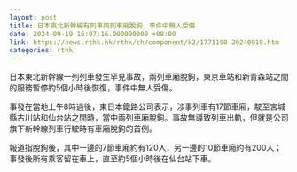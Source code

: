 ```yaml
---
layout: post
title: 日本東北新幹線有列車兩列車廂脫鉤　事件中無人受傷
date: 2024-09-19 16:07:16.000000000 +08:00
link: https://news.rthk.hk/rthk/ch/component/k2/1771190-20240919.htm
categories: rthk
---
```


日本東北新幹線一列列車發生罕見事故，兩列車廂脫鉤，東京車站和新青森站之間的服務暫停約5個小時後恢復，事件中無人受傷。

事發在當地上午8時過後，東日本鐵路公司表示，涉事列車有17節車廂，駛至宮城縣古川站和仙台站之間時，當中兩列車廂脫鉤。事故無導致列車出軌，但就是公司旗下新幹線列車行駛時有車廂脫鉤的首例。

報道指脫鉤後，其中一邊的7節車廂約有120人，另一邊的10節車廂約有200人；事發後所有乘客留在車上，直至約5個小時後在仙台站下車。
